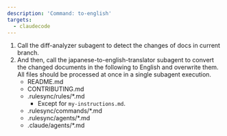 ```yaml
---
description: 'Command: to-english'
targets:
  - claudecode
---
```


1. Call the diff-analyzer subagent to detect the changes of docs in current branch.
2. And then, call the japanese-to-english-translator subagent to convert the changed documents in the following to English and overwrite them. All files should be processed at once in a single subagent execution.
    - README.md
    - CONTRIBUTING.md
    - .rulesync/rules/*.md
        - Except for `my-instructions.md`.
    - .rulesync/commands/*.md
    - .rulesync/agents/*.md
    - .claude/agents/*.md
